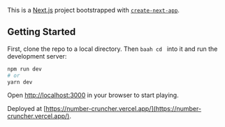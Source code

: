 This is a [Next.js](https://nextjs.org/) project bootstrapped with [`create-next-app`](https://github.com/vercel/next.js/tree/canary/packages/create-next-app).

## Getting Started

First, clone the repo to a local directory. Then ```baah cd ``` into it and run the development server:

```bash
npm run dev
# or
yarn dev
```

Open [http://localhost:3000](http://localhost:3000) in your browser to start playing.

Deployed at [https://number-cruncher.vercel.app/](https://number-cruncher.vercel.app/).

